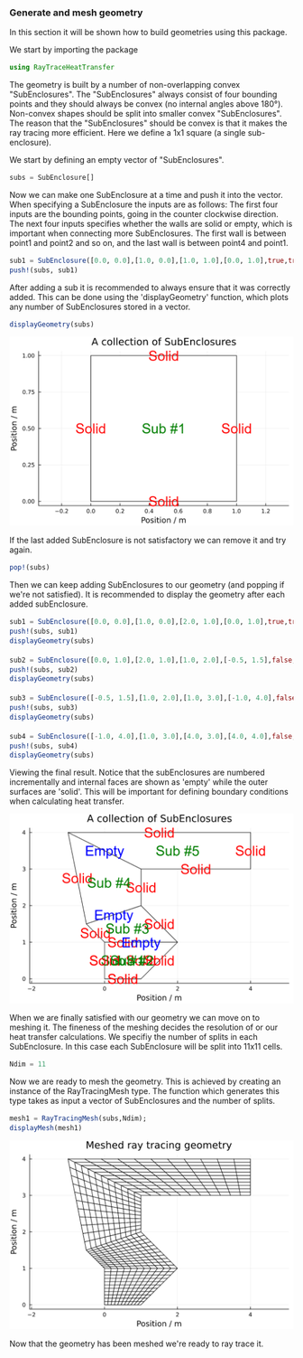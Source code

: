 ### Generate and mesh geometry

In this section it will be shown how to build geometries using this package.

We start by importing the package

```julia
using RayTraceHeatTransfer
```

The geometry is built by a number of non-overlapping convex "SubEnclosures".
The "SubEnclosures" always consist of four bounding points and they should always be convex (no internal angles above 180°).
Non-convex shapes should be split into smaller convex "SubEnclosures".
The reason that the "SubEnclosures" should be convex is that it makes the ray tracing more efficient.
Here we define a 1x1 square (a single sub-enclosure).

We start by defining an empty vector of "SubEnclosures".

```julia
subs = SubEnclosure[]
```

Now we can make one SubEnclosure at a time and push it into the vector.
When specifying a SubEnclosure the inputs are as follows:
The first four inputs are the bounding points, going in the counter clockwise direction.
The next four inputs specifies whether the walls are solid or empty, which is important when connecting more SubEnclosures.
The first wall is between point1 and point2 and so on, and the last wall is between point4 and point1.

```julia
sub1 = SubEnclosure([0.0, 0.0],[1.0, 0.0],[1.0, 1.0],[0.0, 1.0],true,true,true,true)
push!(subs, sub1)
```

After adding a sub it is recommended to always ensure that it was correctly added.
This can be done using the 'displayGeometry' function, which plots any number of SubEnclosures stored in a vector.

```julia
displayGeometry(subs)
```

![plot](./oneSubEnclosure.png)

If the last added SubEnclosure is not satisfactory we can remove it and try again.

```julia
pop!(subs)
```

Then we can keep adding SubEnclosures to our geometry (and popping if we're not satisfied).
It is recommended to display the geometry after each added subEnclosure.

```julia
sub1 = SubEnclosure([0.0, 0.0],[1.0, 0.0],[2.0, 1.0],[0.0, 1.0],true,true,false,true)
push!(subs, sub1)
displayGeometry(subs)

sub2 = SubEnclosure([0.0, 1.0],[2.0, 1.0],[1.0, 2.0],[-0.5, 1.5],false,true,false,true)
push!(subs, sub2)
displayGeometry(subs)

sub3 = SubEnclosure([-0.5, 1.5],[1.0, 2.0],[1.0, 3.0],[-1.0, 4.0],false,true,false,true)
push!(subs, sub3)
displayGeometry(subs)

sub4 = SubEnclosure([-1.0, 4.0],[1.0, 3.0],[4.0, 3.0],[4.0, 4.0],false,true,true,true)
push!(subs, sub4)
displayGeometry(subs)
```

Viewing the final result.
Notice that the subEnclosures are numbered incrementally and internal faces are shown as 'empty' while the outer surfaces are 'solid'.
This will be important for defining boundary conditions when calculating heat transfer.

![plot](./fourSubEnclosures.png)

When we are finally satisfied with our geometry we can move on to meshing it.
The fineness of the meshing decides the resolution of or our heat transfer calculations.
We specifiy the number of splits in each SubEnclosure.
In this case each SubEnclosure will be split into 11x11 cells.

```julia
Ndim = 11
```

Now we are ready to mesh the geometry.
This is achieved by creating an instance of the RayTracingMesh type.
The function which generates this type takes as input a vector of SubEnclosures and the number of splits.

```julia
mesh1 = RayTracingMesh(subs,Ndim);
displayMesh(mesh1)
```

![plot](./fourSubEnclosuresMesh.png)

Now that the geometry has been meshed we're ready to ray trace it.